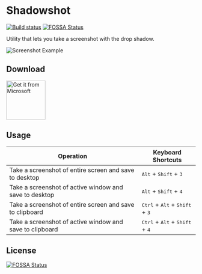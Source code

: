 # Shadowshot

[![Build status](https://ci.appveyor.com/api/projects/status/hdt0ub0k9udlpqqw/branch/master?svg=true)](https://ci.appveyor.com/project/victoriqueko/shadowshot/branch/master)
[![FOSSA Status](https://app.fossa.io/api/projects/git%2Bgithub.com%2Fvictoriqueko%2FShadowshot.svg?type=shield)](https://app.fossa.io/projects/git%2Bgithub.com%2Fvictoriqueko%2FShadowshot?ref=badge_shield)

Utility that lets you take a screenshot with the drop shadow.

![Screenshot Example](https://user-images.githubusercontent.com/4309091/40668326-cb050316-6396-11e8-905d-ca2dea3a74ff.png)

## Download

<a href="https://www.microsoft.com/store/apps/9nln8gqjxcqt?ocid=badge">
  <img src="https://assets.windowsphone.com/85864462-9c82-451e-9355-a3d5f874397a/English_get-it-from-MS_InvariantCulture_Default.png" alt="Get it from Microsoft" height="104px" />
</a>

## Usage

| Operation                                                | Keyboard Shortcuts                                                 |
| -------------------------------------------------------- | ------------------------------------------------------------------ |
| Take a screenshot of entire screen and save to desktop   | <kbd>Alt</kbd> + <kbd>Shift</kbd> + <kbd>3</kbd>                   |
| Take a screenshot of active window and save to desktop   | <kbd>Alt</kbd> + <kbd>Shift</kbd> + <kbd>4</kbd>                   |
| Take a screenshot of entire screen and save to clipboard | <kbd>Ctrl</kbd> + <kbd>Alt</kbd> + <kbd>Shift</kbd> + <kbd>3</kbd> |
| Take a screenshot of active window and save to clipboard | <kbd>Ctrl</kbd> + <kbd>Alt</kbd> + <kbd>Shift</kbd> + <kbd>4</kbd> |


## License
[![FOSSA Status](https://app.fossa.io/api/projects/git%2Bgithub.com%2Fvictoriqueko%2FShadowshot.svg?type=large)](https://app.fossa.io/projects/git%2Bgithub.com%2Fvictoriqueko%2FShadowshot?ref=badge_large)